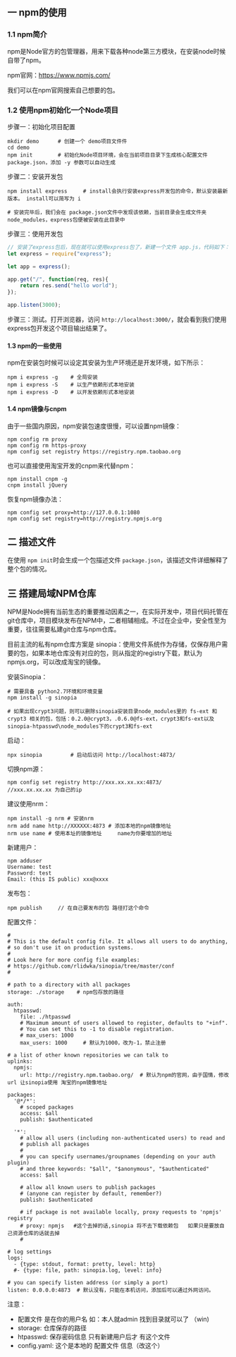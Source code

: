 ## 一 npm的使用  

### 1.1 npm简介  

npm是Node官方的包管理器，用来下载各种node第三方模块，在安装node时候自带了npm。  

npm官网：https://www.npmjs.com/  

我们可以在npm官网搜索自己想要的包。  

### 1.2 使用npm初始化一个Node项目

步骤一：初始化项目配置
```
mkdir demo      # 创建一个 demo项目文件件
cd demo
npm init        # 初始化Node项目环境，会在当前项目目录下生成核心配置文件  package.json，添加 -y 参数可以自动生成
```

步骤二：安装开发包
```
npm install express     # install会执行安装express开发包的命令，默认安装最新版本。 install可以简写为 i

# 安装完毕后，我们会在 package.json文件中发现该依赖，当前目录会生成文件夹 node_modules，express包便被安装在此目录中
```

步骤三：使用开发包
```js
// 安装了express包后，现在就可以使用express包了，新建一个文件 app.js，代码如下：
let express = require("express");

let app = express();

app.get("/", function(req, res){
    return res.send("hello world");
});

app.listen(3000);

```

步骤三：测试。打开浏览器，访问 `http://localhost:3000/`，就会看到我们使用express包开发这个项目输出结果了。

#### 1.3 npm的一些使用

npm在安装包时候可以设定其安装为生产环境还是开发环境，如下所示：

```
npm i express -g    # 全局安装
npm i express -S    # 以生产依赖形式本地安装
npm i express -D    # 以开发依赖形式本地安装
```

#### 1.4 npm镜像与cnpm

由于一些国内原因，npm安装包速度很慢，可以设置npm镜像：
```
npm config rm proxy
npm config rm https-proxy
npm config set registry https://registry.npm.taobao.org
```

也可以直接使用淘宝开发的cnpm来代替npm：
```
npm install cnpm -g
cnpm install jQuery
```

恢复npm镜像办法：
```
npm config set proxy=http://127.0.0.1:1080
npm config set registry=http://registry.npmjs.org
```

## 二 描述文件

在使用 `npm init`时会生成一个包描述文件 `package.json`，该描述文件详细解释了整个包的情况。

## 三 搭建局域NPM仓库

NPM是Node拥有当前生态的重要推动因素之一，在实际开发中，项目代码托管在git仓库中，项目模块发布在NPM中，二者相辅相成。不过在企业中，安全性至为重要，往往需要私建git仓库与npm仓库。   

目前主流的私有npm仓库方案是 sinopia：使用文件系统作为存储，仅保存用户需要的包，如果本地仓库没有对应的包，则从指定的registry下载，默认为npmjs.org，可以改成淘宝的镜像。  

安装Sinopia：
```
# 需要具备 python2.7环境和环境变量
npm install -g sinopia

# 如果出现crypt3问题，则可以删除sinopia安装目录node_modules里的 fs-ext 和 crypt3 相关的包，包括：0.2.0@crypt3，.0.6.0@fs-ext，crypt3和fs-ext以及sinopia-htpasswd\node_modules下的crypt3和fs-ext
```

启动：
```
npx sinopia         # 启动后访问 http://localhost:4873/
```

切换npm源：
```
npm config set registry http://xxx.xx.xx.xx:4873/       
//xxx.xx.xx.xx 为自己的ip 
```

建议使用nrm：
```
npm install -g nrm # 安装nrm
nrm add name http://XXXXXX:4873 # 添加本地的npm镜像地址
nrm use name # 使用本址的镜像地址     name为你要增加的地址
```

新建用户：
```
npm adduser
Username: test
Password: test
Email: (this IS public) xxx@xxxx
```

发布包：
```
npm publish     // 在自己要发布的包 路径打这个命令
```

配置文件：
```
#
# This is the default config file. It allows all users to do anything,
# so don't use it on production systems.
#
# Look here for more config file examples:
# https://github.com/rlidwka/sinopia/tree/master/conf
#

# path to a directory with all packages
storage: ./storage    # npm包存放的路径

auth:
  htpasswd:
    file: ./htpasswd
    # Maximum amount of users allowed to register, defaults to "+inf".
    # You can set this to -1 to disable registration.
    # max_users: 1000
    max_users: 1000     # 默认为1000，改为-1，禁止注册

# a list of other known repositories we can talk to
uplinks:
  npmjs:
    url: http://registry.npm.taobao.org/  # 默认为npm的官网，由于国情，修改 url 让sinopia使用 淘宝的npm镜像地址

packages:
  '@*/*':
    # scoped packages
    access: $all
    publish: $authenticated

  '*':
    # allow all users (including non-authenticated users) to read and
    # publish all packages
    #
    # you can specify usernames/groupnames (depending on your auth plugin)
    # and three keywords: "$all", "$anonymous", "$authenticated"
    access: $all

    # allow all known users to publish packages
    # (anyone can register by default, remember?)
    publish: $authenticated

    # if package is not available locally, proxy requests to 'npmjs' registry
    # proxy: npmjs   #这个去掉的话,sinopia 将不去下载依赖包   如果只是要放自己资源仓库的话就去掉      
    # 

# log settings
logs:
  - {type: stdout, format: pretty, level: http}
  #- {type: file, path: sinopia.log, level: info}

# you can specify listen address (or simply a port) 
listen: 0.0.0.0:4873  # 默认没有，只能在本机访问，添加后可以通过外网访问。
```

注意：
- 配置文件 是在你的用户名 如：本人就admin 找到目录就可以了 （win)
- storage: 仓库保存的路径
- htpasswd: 保存密码信息 只有新建用户后才 有这个文件
- config.yaml: 这个是本地的 配置文件 信息（改这个）